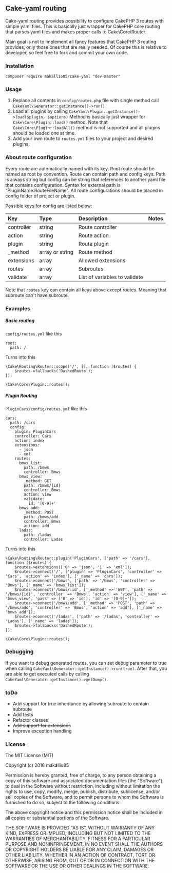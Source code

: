Cake-yaml routing
-------------------------

Cake-yaml routing provides possibility to configure CakePHP 3 routes with simple yaml files. This is basically just wrapper for CakePHP core routing that parses yaml files and makes proper calls to Cake\Core\Router.

Main goal is not to implement all fancy features that CakePHP 3 routing provides, only those ones that are really needed. Of course this is relative to developer, so feel free to fork and commit your own code.

### Installation ###

```composer require makallio85/cake-yaml "dev-master"```

### Usage ###

1. Replace all contents in ```config/routes.php``` file with single method call ```CakeYaml\Generator::getInstance()->run()```
2. Load all plugins by calling ```CakeYaml\Plugin::getInstance()->load($plugin, $options)```  Method is basically just wrapper for ```Cake\Core\Plugin::load()``` method. Note that ```Cake\Core\Plugin::loadAll()``` method is not supported and all plugins should be loaded one at time.
3. Add your own route to ```routes.yml``` files to your project and desired plugins.

### About route configuration ###

Every route are automatically named with its key. Root route should be named as root by convention.
Route can contain path and config keys. Path is always string but config can be string that references to another yaml file that contains configuration. Syntax for external path is "PluginName.RouteFileName". All route configurations should be placed in config folder of project or plugin.

Possible keys for config are listed below:

| Key        | Type            | Description                   | Notes               |
|:-----------|:----------------|:------------------------------|:--------------------|
| controller | string          | Route controller              |                     |
| action     | string          | Route action                  |                     |
| plugin     | string          | Route plugin                  |                     |
| _method    | array or string | Route method                  |                     |
| extensions | array           | Allowed extensions            |                     |
| routes     | array           | Subroutes                     |                     |
| validate   | array           | List of variables to validate |                     |

Note that ```routes``` key can contain all keys above except routes. Meaning that subroute can't have subroute.

### Examples ###

##### Basic routing #####
```config/routes.yml``` like this
```
root:
  path: /
```

Turns into this

```
\Cake\Routing\Router::scope('/', [], function ($routes) {
	$routes->fallbacks('DashedRoute');
});

\Cake\Core\Plugin::routes();
```

##### Plugin Routing #####

```PluginCars/config/routes.yml``` like this

```
cars:
  path: /cars
  config:
    plugin: PluginCars
    controller: Cars
    action: index
    extensions:
      - json
      - xml
    routes:
      bmws_list:
        path: /bmws
        controller: Bmws
      bmws_view:
        _method: GET
        path: /bmws/{id}
        controller: Bmws
        action: view
        validate:
          id: '[0-9]+'
      bmws_add:
        _method: POST
        path: /bmws/add
        controller: Bmws
        action: add
      ladas:
        path: /ladas
        controller: Ladas
```

Turns into this

```
\Cake\Routing\Router::plugin('PluginCars', ['path' => '/cars'], function ($routes) {
	$routes->extensions(['0' => 'json', '1' => 'xml']);
	$routes->connect('/', ['plugin' => 'PluginCars', 'controller' => 'Cars', 'action' => 'index'], ['_name' => 'cars']);
	$routes->connect('/bmws', ['path' => '/bmws', 'controller' => 'Bmws'], ['_name' => 'bmws_list']);
	$routes->connect('/bmws/:id', ['_method' => 'GET', 'path' => '/bmws/{id}', 'controller' => 'Bmws', 'action' => 'view'], ['_name' => 'bmws_view', 'pass' => ['0' => 'id'], 'id' => '[0-9]+']);
	$routes->connect('/bmws/add', ['_method' => 'POST', 'path' => '/bmws/add', 'controller' => 'Bmws', 'action' => 'add'], ['_name' => 'bmws_add']);
	$routes->connect('/ladas', ['path' => '/ladas', 'controller' => 'Ladas'], ['_name' => 'ladas']);
	$routes->fallbacks('DashedRoute');
});

\Cake\Core\Plugin::routes();
```

### Debugging ###

If you want to debug generated routes, you can set debug parameter to true when calling ```CakeYaml\Generator::getInstance()->run(true)```.
After that, you are able to get executed calls by calling ```CakeYaml\Generator::getInstance()->getDump()```.

### toDo ###

- Add support for true inheritance by allowing subroute to contain subroute
- Add tests
- Refactor classes
- ~~Add support for extensions~~
- Improve exception handling

### License ###

The MIT License (MIT)

Copyright (c) 2016 makallio85

Permission is hereby granted, free of charge, to any person obtaining a copy
of this software and associated documentation files (the "Software"), to deal
in the Software without restriction, including without limitation the rights
to use, copy, modify, merge, publish, distribute, sublicense, and/or sell
copies of the Software, and to permit persons to whom the Software is
furnished to do so, subject to the following conditions:

The above copyright notice and this permission notice shall be included in all
copies or substantial portions of the Software.

THE SOFTWARE IS PROVIDED "AS IS", WITHOUT WARRANTY OF ANY KIND, EXPRESS OR
IMPLIED, INCLUDING BUT NOT LIMITED TO THE WARRANTIES OF MERCHANTABILITY,
FITNESS FOR A PARTICULAR PURPOSE AND NONINFRINGEMENT. IN NO EVENT SHALL THE
AUTHORS OR COPYRIGHT HOLDERS BE LIABLE FOR ANY CLAIM, DAMAGES OR OTHER
LIABILITY, WHETHER IN AN ACTION OF CONTRACT, TORT OR OTHERWISE, ARISING FROM,
OUT OF OR IN CONNECTION WITH THE SOFTWARE OR THE USE OR OTHER DEALINGS IN THE
SOFTWARE.